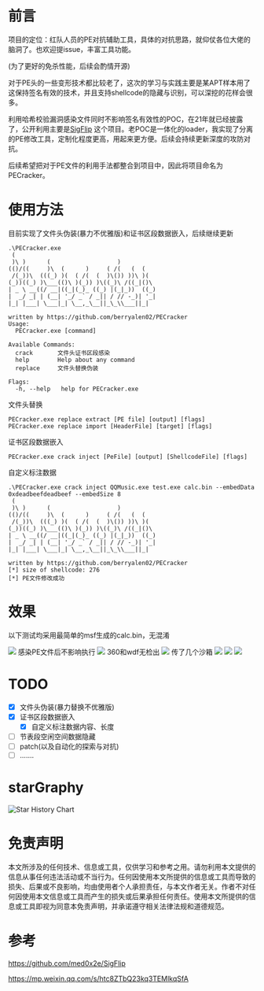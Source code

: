 # 前言

项目的定位：红队人员的PE对抗辅助工具，具体的对抗思路，就仰仗各位大佬的脑洞了。也欢迎提issue，丰富工具功能。

(为了更好的免杀性能，后续会酌情开源)

对于PE头的一些变形技术都比较老了，这次的学习与实践主要是某APT样本用了这保持签名有效的技术，并且支持shellcode的隐藏与识别，可以深挖的花样会很多。

利用哈希校验漏洞感染文件同时不影响签名有效性的POC，在21年就已经披露了，公开利用主要是[SigFlip](https://github.com/med0x2e/SigFlip)
这个项目。老POC是一体化的loader，我实现了分离的PE修改工具，定制化程度更高，用起来更方便。后续会持续更新深度的攻防对抗。

后续希望把对于PE文件的利用手法都整合到项目中，因此将项目命名为PECracker。

# 使用方法

目前实现了文件头伪装(暴力不优雅版)和证书区段数据嵌入，后续继续更新

```
.\PECracker.exe
 (
 )\ )      (                   )
(()/((     )\  (      )     ( /(   (  (
 /(_))\  (((_) )(  ( /(  (  )\()) ))\ )(
(_))((_) )\___(()\ )(_)) )\((_)\ /((_|()\
| _ \ __((/ __|((_|(_)_ ((_) |(_|_))  ((_)
|  _/ _| | (__| '_/ _` / _|| / // -_)| '_|
|_| |___| \___|_| \__,_\__||_\_\\___||_|

written by https://github.com/berryalen02/PECracker
Usage:
  PECracker.exe [command]

Available Commands:
  crack       文件头证书区段感染
  help        Help about any command
  replace     文件头替换伪装

Flags:
  -h, --help   help for PECracker.exe
```

文件头替换

```
PECracker.exe replace extract [PE file] [output] [flags]
PECracker.exe replace import [HeaderFile] [target] [flags]
```

证书区段数据嵌入

```
PECracker.exe crack inject [PeFile] [output] [ShellcodeFile] [flags]
```

自定义标注数据

```
.\PECracker.exe crack inject QQMusic.exe test.exe calc.bin --embedData 0xdeadbeefdeadbeef --embedSize 8
 (
 )\ )      (                   )
(()/((     )\  (      )     ( /(   (  (
 /(_))\  (((_) )(  ( /(  (  )\()) ))\ )(
(_))((_) )\___(()\ )(_)) )\((_)\ /((_|()\
| _ \ __((/ __|((_|(_)_ ((_) |(_|_))  ((_)
|  _/ _| | (__| '_/ _` / _|| / // -_)| '_|
|_| |___| \___|_| \__,_\__||_\_\\___||_|

written by https://github.com/berryalen02/PECracker
[*] size of shellcode: 276
[*] PE文件修改成功
```

# 效果

以下测试均采用最简单的msf生成的calc.bin，无混淆

![](./images/PECracker1.gif)
感染PE文件后不影响执行
![](./images/PECracker2.gif)
360和wdf无检出
![](./images/PECracker6.png)
传了几个沙箱
![](./images/PECracker3.png)
![](./images/PECracker4.png)
![](./images/PECracker5.png)

# TODO

- [x] 文件头伪装(暴力替换不优雅版)
- [x] 证书区段数据嵌入
  - [x] 自定义标注数据内容、长度
- [ ] 节表段空闲空间数据隐藏
- [ ] patch(以及自动化的探索与对抗)
- [ ] .......

# starGraphy

<picture>
  <source
    media="(prefers-color-scheme: dark)"
    srcset="
      https://api.star-history.com/svg?repos=berryalen02/PECracker&type=Date&theme=dark
    "
  />
  <source
    media="(prefers-color-scheme: light)"
    srcset="
      https://api.star-history.com/svg?repos=berryalen02/PECracker&type=Date
    "
  />
  <img
    alt="Star History Chart"
    src="https://api.star-history.com/svg?repos=berryalen02/PECracker&type=Date"
  />
</picture>

# 免责声明

本文所涉及的任何技术、信息或工具，仅供学习和参考之用。请勿利用本文提供的信息从事任何违法活动或不当行为。任何因使用本文所提供的信息或工具而导致的损失、后果或不良影响，均由使用者个人承担责任，与本文作者无关。作者不对任何因使用本文信息或工具而产生的损失或后果承担任何责任。使用本文所提供的信息或工具即视为同意本免责声明，并承诺遵守相关法律法规和道德规范。

# 参考

https://github.com/med0x2e/SigFlip

https://mp.weixin.qq.com/s/htc8ZTbQ23kq3TEMlkqSfA
